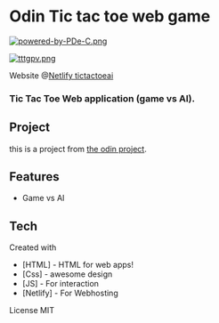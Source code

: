 # Odin Tic tac toe web game

[![powered-by-PDe-C.png](https://i.postimg.cc/TwtnTtkG/powered-by-PDe-C.png)](https://postimg.cc/zbRyjFZP)

[![tttgpv.png](https://i.postimg.cc/nzx1CMbk/tttgpv.png)](https://pascall-tic-tac-toe.netlify.app)

Website @[Netlify tictactoeai](https://pascall-tic-tac-toe.netlify.app)

### Tic Tac Toe Web application (game vs AI).

## Project
this is a project from [the odin project](https://www.theodinproject.com/).

## Features

- Game vs AI

## Tech
  Created with

- [HTML] - HTML for web apps!
- [Css] - awesome design
- [JS] - For interaction
- [Netlify] - For Webhosting

License
MIT
